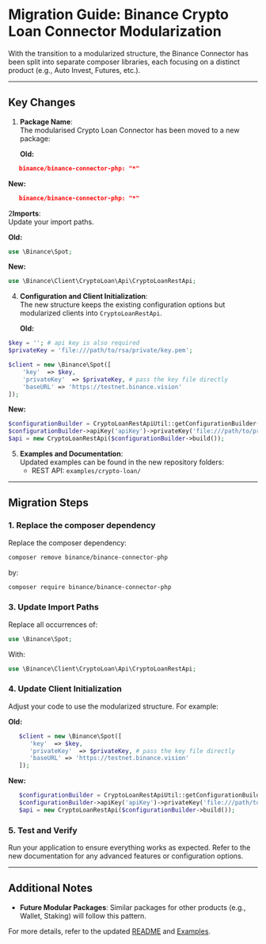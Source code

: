 # Migration Guide: Binance Crypto Loan Connector Modularization

With the transition to a modularized structure, the Binance Connector has been split into separate composer libraries, each focusing on a distinct product (e.g., Auto Invest, Futures, etc.). 

---

## Key Changes

1. **Package Name**:  
   The modularised Crypto Loan Connector has been moved to a new package:

   **Old:**
```json
   binance/binance-connector-php: "*"
```
   **New:**
```json
   binance/binance-connector-php: "*"
```

2**Imports**:  
   Update your import paths.

   **Old:**

```php
use \Binance\Spot;
```

   **New:**

```php
use \Binance\Client\CryptoLoan\Api\CryptoLoanRestApi;
```

4. **Configuration and Client Initialization**:  
   The new structure keeps the existing configuration options but modularized clients into `CryptoLoanRestApi`.

   **Old:**

```php
$key = ''; # api key is also required
$privateKey = 'file:///path/to/rsa/private/key.pem';

$client = new \Binance\Spot([
    'key'  => $key,
    'privateKey'  => $privateKey, # pass the key file directly
    'baseURL' => 'https://testnet.binance.vision'
]);
```

   **New:**

```php
$configurationBuilder = CryptoLoanRestApiUtil::getConfigurationBuilder();
$configurationBuilder->apiKey('apiKey')->privateKey('file:///path/to/private.key');
$api = new CryptoLoanRestApi($configurationBuilder->build());
```

5. **Examples and Documentation**:  
   Updated examples can be found in the new repository folders:
    - REST API: `examples/crypto-loan/`

---

## Migration Steps

### 1. Replace the composer dependency

Replace the composer dependency:

```bash
composer remove binance/binance-connector-php
```

by:

```bash
composer require binance/binance-connector-php
```

### 3. Update Import Paths

Replace all occurrences of:

```php
use \Binance\Spot;
```

With:

```php
use \Binance\Client\CryptoLoan\Api\CryptoLoanRestApi;
```

### 4. Update Client Initialization

Adjust your code to use the modularized structure. For example:

**Old:**

```php
   $client = new \Binance\Spot([
      'key'  => $key,
      'privateKey'  => $privateKey, # pass the key file directly
      'baseURL' => 'https://testnet.binance.vision'
   ]);
```

**New:**

```php
   $configurationBuilder = CryptoLoanRestApiUtil::getConfigurationBuilder();
   $configurationBuilder->apiKey('apiKey')->privateKey('file:///path/to/private.key');
   $api = new CryptoLoanRestApi($configurationBuilder->build());
```

### 5. Test and Verify

Run your application to ensure everything works as expected. Refer to the new documentation for any advanced features or configuration options.

---

## Additional Notes

- **Future Modular Packages**: Similar packages for other products (e.g., Wallet, Staking) will follow this pattern.

For more details, refer to the updated [README](../../README.md) and [Examples](../../../../examples/).
